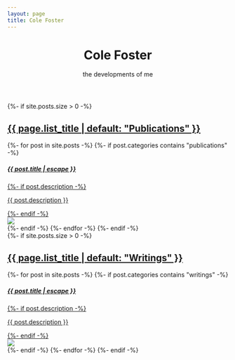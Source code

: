 ```yaml
---
layout: page
title: Cole Foster
---
```


<header class="masthead" style="background-image: url('/assets/images/sunset.jpeg')">
  <div class="container position-relative px-4 px-lg-5">
      <div class="row gx-4 gx-lg-5 justify-content-center">
          <div class="col-md-10 col-lg-8 col-xl-7">
              <div class="site-heading">
                  <h1> Cole Foster </h1>
                  <span class="subheading">the developments of me</span>
              </div>
          </div>
      </div>
  </div>
</header>

<div class="wrapper">
    <div class="row align-items-center-top">
        <!-- Publications -->
        <div class="col-md-6 mb-6 mb-md-0">
            {%- if site.posts.size > 0 -%}
                <a href="/research/" class="card-link">
                    <div class="modern-card mb-1">
                        <h2 class="card-title text-center">{{ page.list_title | default: "Publications" }}</h2>
                    </div>
                </a>
                {%- for post in site.posts -%}
                    {%- if post.categories contains "publications" -%}
                        <a href="{{ post.url | relative_url }}" class="card-link">
                            <div class="modern-card" style="width: 100%;">
                                <div class="card-body">
                                    <h5 class="card-title">{{ post.title | escape }}</h5>
                                    {%- if post.description -%}
                                        <p class="card-text"> {{ post.description }}</p>
                                    {%- endif -%}    
                                    <img class="center" style="display:block; margin-left: auto; max-width: 100%; margin-right: auto; max-height: 200px;" src="{{ post.image }}">
                                </div>
                            </div>
                        </a>
                    {%- endif -%}
                {%- endfor -%}
            {%- endif -%}
        </div>
        <!-- Writings -->
        <div class="col-md-6 mb-6 mb-md-0">
            {%- if site.posts.size > 0 -%}
                <a href="/writings/" class="card-link">
                    <div class="modern-card mb-1">
                        <div class="caption">
                            <h2 class="card-title text-center">{{ page.list_title | default: "Writings" }}</h2>
                        </div>
                    </div>
                </a>
                {%- for post in site.posts -%}
                    {%- if post.categories contains "writings" -%}
                        <a href="{{ post.url | relative_url }}" class="card-link">
                            <div class="modern-card" style="width: 100%;">
                                <div class="card-body">
                                    <h5 class="card-title">{{ post.title | escape }}</h5>
                                    {%- if post.description -%}
                                        <p class="card-text"> {{ post.description }}</p>
                                    {%- endif -%}    
                                    <img class="center" style="display:block; margin-left: auto; max-width: 100%; margin-right: auto; max-height: 200px;" src="{{ post.image }}">
                                </div>
                            </div>
                        </a>
                    {%- endif -%}
                {%- endfor -%}
            {%- endif -%}
        </div>
    </div>
</div>